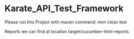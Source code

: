 # Karate_API_Test_Framework 

Please run this Project with maven command: mvn clean test  

Reports we can find at location target/cucumber-html-reports
